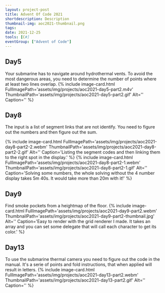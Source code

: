 ```yaml
---
layout: project-post
title: Advent Of Code 2021
shortdescription: Description
thumbnail-img: aoc2021-thumbnail.png
tags: 
date: 2021-12-25
tools: [C#]
eventGroup: ["Advent of Code"]
---
```


## Day5
Your submarine has to navigate around hydrothermal vents. To avoid the most dangerous areas, you need to determine the number of points where at least two lines overlap.
{% include image-card.html FullImagePath='assets/img/projects/aoc2021-day5-part2.m4v' ThumbnailPath='assets/img/projects/aoc2021-day5-part2.gif' Alt='' Caption='' %}

## Day8
The input is a list of segment links that are not identify. You need to figure out the numbers and then figure out the sum.
<div class="row">
{% include image-card.html FullImagePath='assets/img/projects/aoc2021-day8-part2-2.webm' ThumbnailPath='assets/img/projects/aoc2021-day8-part2-2.gif' Alt='' Caption='Listing the segment codes and then linking them to the right spot in the display.' %}
{% include image-card.html FullImagePath='assets/img/projects/aoc2021-day8-part2-1.webm' ThumbnailPath='assets/img/projects/aoc2021-day8-part2-1.gif' Alt='' Caption='Solving some numbers, the whole solving without the 4 number display takes 5m 40s. It would take more than 20m with it!' %}
</div>

## Day9
Find smoke pockets from a heightmap of the floor.
{% include image-card.html FullImagePath='assets/img/projects/aoc2021-day9-part2.webm' ThumbnailPath='assets/img/projects/aoc2021-day9-part2-thumbnail.jpg' Alt='' Caption='Easy to render with the grid renderer I made. It takes an array and you can set some delegate that will call each character to get its color.' %}

## Day13
To use the submarine thermal camera you need to figure out the code in the manual. It's a serie of points and fold instructions, that when applied will result in letters.
{% include image-card.html FullImagePath='assets/img/projects/aoc2021-day13-part2.webm' ThumbnailPath='assets/img/projects/aoc2021-day13-part2.gif' Alt='' Caption='' %}